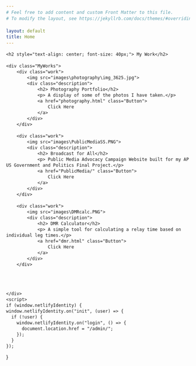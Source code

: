 ```yaml
---
# Feel free to add content and custom Front Matter to this file.
# To modify the layout, see https://jekyllrb.com/docs/themes/#overriding-theme-defaults

layout: default
title: Home
---
```

<html lang="en">

    <h2 style="text-align: center; font-size: 40px;"> My Work</h2>

    <div class="MyWorks">
        <div class="work"> 
            <img src="images\photography\img_3625.jpg">
            <div class="description">
                <h2> Photography Portfolio</h2>
                <p> A display of some of the photos I have taken.</p>
                <a href="photography.html" class="Button">
                    Click Here
                </a>
            </div>
        </div>
        
        <div class="work">
            <img src="images\PublicMediaSS.PNG">
            <div class="description">
                <h2> Broadcast for All</h2>
                <p> Public Media Advocacy Campaign Website built for my AP US Government and Politics Final Project.</p>
                <a href="PublicMedia/" class="Button">
                    Click Here
                </a>
            </div>
        </div>

        <div class="work"> 
            <img src="images\DMRcalc.PNG">
            <div class="description">
                <h2> DMR Calculator</h2>
                <p> A simple tool for calculating a relay time based on individual leg times.</p>
                <a href="dmr.html" class="Button">
                    Click Here
                </a>
            </div>
        </div>

        
            

    </div>
    <script>
    if (window.netlifyIdentity) {
    window.netlifyIdentity.on("init", (user) => {
      if (!user) {
        window.netlifyIdentity.on("login", () => {
          document.location.href = "/admin/";
        });
      }
    });
  }
</script>
</html>